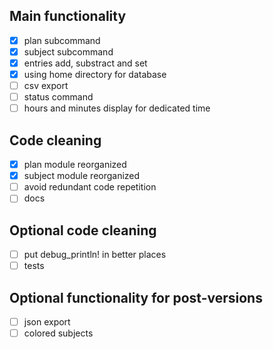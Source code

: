 ## Main functionality
 - [x] plan subcommand
 - [x] subject subcommand
 - [x] entries add, substract and set
 - [x] using home directory for database
 - [ ] csv export
 - [ ] status command
 - [ ] hours and minutes display for dedicated time

## Code cleaning
 - [x] plan module reorganized
 - [x] subject module reorganized
 - [ ] avoid redundant code repetition
 - [ ] docs

## Optional code cleaning
 - [ ] put debug_println! in better places
 - [ ] tests
## Optional functionality for post-versions
- [ ] json export
- [ ] colored subjects